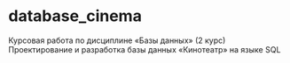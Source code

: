 # database_cinema
Курсовая работа по дисциплине «Базы данных» (2 курс) Проектирование и разработка базы данных «Кинотеатр» на языке SQL
